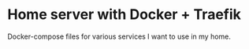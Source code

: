 # Home server with Docker + Traefik

Docker-compose files for various services I want to use in my home.
